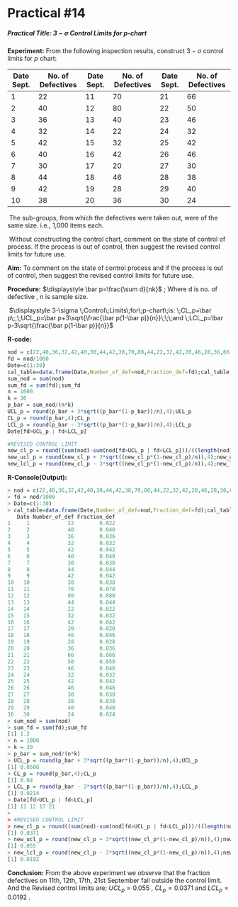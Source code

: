 # Practical #14

##### Practical Title: $3-\sigma$  Control Limits for p-chart

**Experiment:** From the following inspection results, construct $3-\sigma$  control limits for  $p$ chart:

| Date Sept. | No. of Defectives | Date Sept. | No. of Defectives | Date Sept. | No. of Defectives |
| ---------- | ----------------- | ---------- | ----------------- | ---------- | ----------------- |
| 1          | 22                | 11         | 70                | 21         | 66                |
| 2          | 40                | 12         | 80                | 22         | 50                |
| 3          | 36                | 13         | 40                | 23         | 46                |
| 4          | 32                | 14         | 22                | 24         | 32                |
| 5          | 42                | 15         | 32                | 25         | 42                |
| 6          | 40                | 16         | 42                | 26         | 46                |
| 7          | 30                | 17         | 20                | 27         | 30                |
| 8          | 44                | 18         | 46                | 28         | 38                |
| 9          | 42                | 19         | 28                | 29         | 40                |
| 10         | 38                | 20         | 36                | 30         | 24                |

​		The sub-groups, from which the defectives were taken out, were of the same size. i.e., 1,000 items each.

​		Without constructing the control chart, comment on the state of control of process. If the process is out of control, then suggest the revised control limits for future use.

**Aim:** To comment on the state of control process and if the process is out of control, then suggest the revised control limits for future use.

**Procedure:**  $\displaystyle \bar p=\frac{\sum d}{nk}$ ;   Where d is no. of defective , n is sample size.

​	$\displaystyle 3-\sigma \;Control\;Limits\;for\;p-chart\;is: \;CL_p=\bar p\;,\;UCL_p=\bar p+3\sqrt{\frac{\bar p(1-\bar p)}{n}}\;\;\;and \;LCL_p=\bar p-3\sqrt{\frac{\bar p(1-\bar p)}{n}}$  	 

**R-code:** 

```R
nod = c(22,40,36,32,42,40,30,44,42,38,70,80,44,22,32,42,20,46,28,36,66,50,46,32,42,46,30,38,40,24)
fd = nod/1000
Date=c(1:30)
cal_table=data.frame(Date,Number_of_def=nod,Fraction_def=fd);cal_table
sum_nod = sum(nod)
sum_fd = sum(fd);sum_fd
n = 1000
k = 30
p_bar = sum_nod/(n*k)
UCL_p = round(p_bar + 3*sqrt((p_bar*(1-p_bar))/n),4);UCL_p
CL_p = round(p_bar,4);CL_p
LCL_p = round(p_bar - 3*sqrt((p_bar*(1-p_bar))/n),4);LCL_p
Date[fd>UCL_p | fd<LCL_p]

#REVISED CONTROL LIMIT
new_cl_p = round((sum(nod)-sum(nod[fd>UCL_p | fd<LCL_p]))/((length(nod)-length(nod[fd>UCL_p | fd<LCL_p]))*n),4);new_cl_p
new_ucl_p = round(new_cl_p + 3*sqrt((new_cl_p*(1-new_cl_p)/n)),4);new_ucl_p
new_lcl_p = round(new_cl_p - 3*sqrt((new_cl_p*(1-new_cl_p)/n)),4);new_lcl_p
```

**R-Console(Output):** 

```R
> nod = c(22,40,36,32,42,40,30,44,42,38,70,80,44,22,32,42,20,46,28,36,66,50,46,32,42,46,30,38,40,24)
> fd = nod/1000
> Date=c(1:30)
> cal_table=data.frame(Date,Number_of_def=nod,Fraction_def=fd);cal_table
   Date Number_of_def Fraction_def
1     1            22        0.022
2     2            40        0.040
3     3            36        0.036
4     4            32        0.032
5     5            42        0.042
6     6            40        0.040
7     7            30        0.030
8     8            44        0.044
9     9            42        0.042
10   10            38        0.038
11   11            70        0.070
12   12            80        0.080
13   13            44        0.044
14   14            22        0.022
15   15            32        0.032
16   16            42        0.042
17   17            20        0.020
18   18            46        0.046
19   19            28        0.028
20   20            36        0.036
21   21            66        0.066
22   22            50        0.050
23   23            46        0.046
24   24            32        0.032
25   25            42        0.042
26   26            46        0.046
27   27            30        0.030
28   28            38        0.038
29   29            40        0.040
30   30            24        0.024
> sum_nod = sum(nod)
> sum_fd = sum(fd);sum_fd
[1] 1.2
> n = 1000
> k = 30
> p_bar = sum_nod/(n*k)
> UCL_p = round(p_bar + 3*sqrt((p_bar*(1-p_bar))/n),4);UCL_p
[1] 0.0586
> CL_p = round(p_bar,4);CL_p
[1] 0.04
> LCL_p = round(p_bar - 3*sqrt((p_bar*(1-p_bar))/n),4);LCL_p
[1] 0.0214
> Date[fd>UCL_p | fd<LCL_p]
[1] 11 12 17 21
> 
> #REVISED CONTROL LIMIT
> new_cl_p = round((sum(nod)-sum(nod[fd>UCL_p | fd<LCL_p]))/((length(nod)-length(nod[fd>UCL_p | fd<LCL_p]))*n),4);new_cl_p
[1] 0.0371
> new_ucl_p = round(new_cl_p + 3*sqrt((new_cl_p*(1-new_cl_p)/n)),4);new_ucl_p
[1] 0.055
> new_lcl_p = round(new_cl_p - 3*sqrt((new_cl_p*(1-new_cl_p)/n)),4);new_lcl_p
[1] 0.0192
```

**Conclusion:**  From the above experiment we observe that the fraction defectives on 11th, 12th, 17th, 21st September fall outside the control limit. And the Revised control limits are; $\displaystyle UCL_p=0.055$ ,  $CL_p=0.0371$  and $LCL_p=0.0192$ . 

